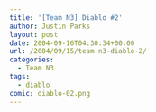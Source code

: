 ```yaml
---
title: '[Team N3] Diablo #2'
author: Justin Parks
layout: post
date: 2004-09-16T04:30:34+00:00
url: /2004/09/15/team-n3-diablo-2/
categories:
  - Team N3
tags:
  - diablo
comic: diablo-02.png
---
```

